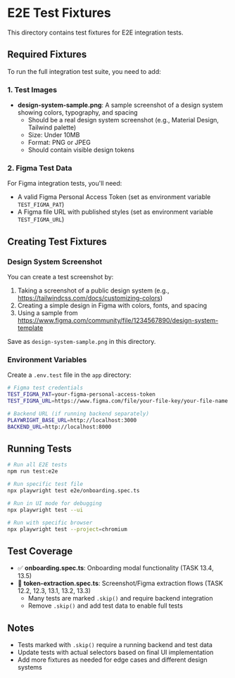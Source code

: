 # E2E Test Fixtures

This directory contains test fixtures for E2E integration tests.

## Required Fixtures

To run the full integration test suite, you need to add:

### 1. Test Images

- **design-system-sample.png**: A sample screenshot of a design system showing colors, typography, and spacing
  - Should be a real design system screenshot (e.g., Material Design, Tailwind palette)
  - Size: Under 10MB
  - Format: PNG or JPEG
  - Should contain visible design tokens

### 2. Figma Test Data

For Figma integration tests, you'll need:
- A valid Figma Personal Access Token (set as environment variable `TEST_FIGMA_PAT`)
- A Figma file URL with published styles (set as environment variable `TEST_FIGMA_URL`)

## Creating Test Fixtures

### Design System Screenshot

You can create a test screenshot by:
1. Taking a screenshot of a public design system (e.g., https://tailwindcss.com/docs/customizing-colors)
2. Creating a simple design in Figma with colors, fonts, and spacing
3. Using a sample from https://www.figma.com/community/file/1234567890/design-system-template

Save as `design-system-sample.png` in this directory.

### Environment Variables

Create a `.env.test` file in the `app` directory:

```bash
# Figma test credentials
TEST_FIGMA_PAT=your-figma-personal-access-token
TEST_FIGMA_URL=https://www.figma.com/file/your-file-key/your-file-name

# Backend URL (if running backend separately)
PLAYWRIGHT_BASE_URL=http://localhost:3000
BACKEND_URL=http://localhost:8000
```

## Running Tests

```bash
# Run all E2E tests
npm run test:e2e

# Run specific test file
npx playwright test e2e/onboarding.spec.ts

# Run in UI mode for debugging
npx playwright test --ui

# Run with specific browser
npx playwright test --project=chromium
```

## Test Coverage

- ✅ **onboarding.spec.ts**: Onboarding modal functionality (TASK 13.4, 13.5)
- 🚧 **token-extraction.spec.ts**: Screenshot/Figma extraction flows (TASK 12.2, 12.3, 13.1, 13.2, 13.3)
  - Many tests are marked `.skip()` and require backend integration
  - Remove `.skip()` and add test data to enable full tests

## Notes

- Tests marked with `.skip()` require a running backend and test data
- Update tests with actual selectors based on final UI implementation
- Add more fixtures as needed for edge cases and different design systems
